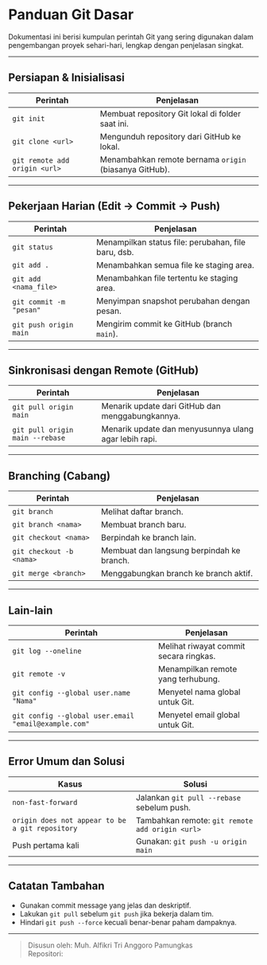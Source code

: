 # Panduan Git Dasar

Dokumentasi ini berisi kumpulan perintah Git yang sering digunakan dalam pengembangan proyek sehari-hari, lengkap dengan penjelasan singkat.

---

## Persiapan & Inisialisasi

| Perintah | Penjelasan |
|----------|------------|
| `git init` | Membuat repository Git lokal di folder saat ini. |
| `git clone <url>` | Mengunduh repository dari GitHub ke lokal. |
| `git remote add origin <url>` | Menambahkan remote bernama `origin` (biasanya GitHub). |

---

## Pekerjaan Harian (Edit → Commit → Push)

| Perintah | Penjelasan |
|----------|------------|
| `git status` | Menampilkan status file: perubahan, file baru, dsb. |
| `git add .` | Menambahkan semua file ke staging area. |
| `git add <nama_file>` | Menambahkan file tertentu ke staging area. |
| `git commit -m "pesan"` | Menyimpan snapshot perubahan dengan pesan. |
| `git push origin main` | Mengirim commit ke GitHub (branch `main`). |

---

## Sinkronisasi dengan Remote (GitHub)

| Perintah | Penjelasan |
|----------|------------|
| `git pull origin main` | Menarik update dari GitHub dan menggabungkannya. |
| `git pull origin main --rebase` | Menarik update dan menyusunnya ulang agar lebih rapi. |

---

## Branching (Cabang)

| Perintah | Penjelasan |
|----------|------------|
| `git branch` | Melihat daftar branch. |
| `git branch <nama>` | Membuat branch baru. |
| `git checkout <nama>` | Berpindah ke branch lain. |
| `git checkout -b <nama>` | Membuat dan langsung berpindah ke branch. |
| `git merge <branch>` | Menggabungkan branch ke branch aktif. |

---

## Lain-lain

| Perintah | Penjelasan |
|----------|------------|
| `git log --oneline` | Melihat riwayat commit secara ringkas. |
| `git remote -v` | Menampilkan remote yang terhubung. |
| `git config --global user.name "Nama"` | Menyetel nama global untuk Git. |
| `git config --global user.email "email@example.com"` | Menyetel email global untuk Git. |

---

## Error Umum dan Solusi

| Kasus | Solusi |
|-------|--------|
| `non-fast-forward` | Jalankan `git pull --rebase` sebelum push. |
| `origin does not appear to be a git repository` | Tambahkan remote: `git remote add origin <url>` |
| Push pertama kali | Gunakan: `git push -u origin main` |

---

## Catatan Tambahan

- Gunakan commit message yang jelas dan deskriptif.
- Lakukan `git pull` sebelum `git push` jika bekerja dalam tim.
- Hindari `git push --force` kecuali benar-benar paham dampaknya.

---

> Disusun oleh: Muh. Alfikri Tri Anggoro Pamungkas  
> Repositori: 

